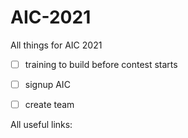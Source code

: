 # AIC-2021
All things for AIC 2021
- [ ] training to build before contest starts
- [ ] signup AIC
- [ ] create team




All useful links:


